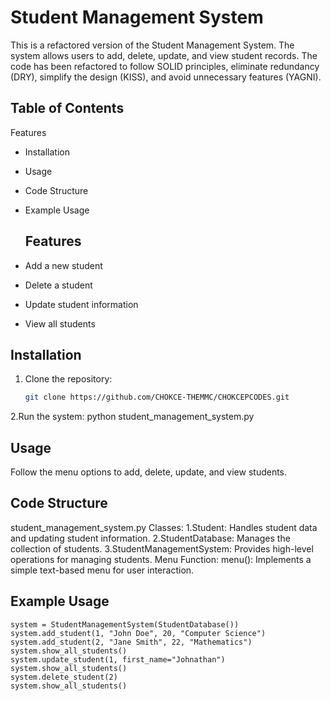 # Student Management System
This is a refactored version of the Student Management System.
The system allows users to add, delete, update, and view student records. 
The code has been refactored to follow SOLID principles, eliminate redundancy (DRY), simplify the design (KISS), and avoid unnecessary features (YAGNI).

## Table of Contents
 Features
- Installation
- Usage
- Code Structure
- Example Usage


  ## Features
- Add a new student
- Delete a student
- Update student information
- View all students

## Installation
1. Clone the repository:
   ```bash
   git clone https://github.com/CHOKCE-THEMMC/CHOKCEPCODES.git
2.Run the system:
python student_management_system.py

## Usage
Follow the menu options to add, delete, update, and view students.

## Code Structure
student_management_system.py
Classes:
  1.Student: Handles student data and updating student information.
  2.StudentDatabase: Manages the collection of students.
  3.StudentManagementSystem: Provides high-level operations for managing students.
Menu Function:
  menu(): Implements a simple text-based menu for user interaction.

  ## Example Usage
    system = StudentManagementSystem(StudentDatabase())
    system.add_student(1, "John Doe", 20, "Computer Science")
    system.add_student(2, "Jane Smith", 22, "Mathematics")
    system.show_all_students()
    system.update_student(1, first_name="Johnathan")
    system.show_all_students()
    system.delete_student(2)
    system.show_all_students()

